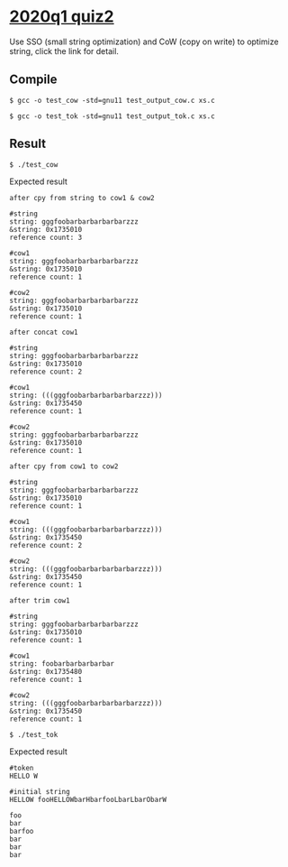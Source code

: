 # [2020q1 quiz2](https://hackmd.io/@colinyoyo26/xs)
Use SSO (small string optimization) and CoW (copy on write) to optimize string, click the link for detail.

## Compile
`$ gcc -o test_cow -std=gnu11 test_output_cow.c xs.c`

`$ gcc -o test_tok -std=gnu11 test_output_tok.c xs.c`

## Result

`$ ./test_cow`

Expected result

```
after cpy from string to cow1 & cow2

#string
string: gggfoobarbarbarbarbarzzz
&string: 0x1735010
reference count: 3

#cow1
string: gggfoobarbarbarbarbarzzz
&string: 0x1735010
reference count: 1

#cow2
string: gggfoobarbarbarbarbarzzz
&string: 0x1735010
reference count: 1

after concat cow1

#string
string: gggfoobarbarbarbarbarzzz
&string: 0x1735010
reference count: 2

#cow1
string: (((gggfoobarbarbarbarbarzzz)))
&string: 0x1735450
reference count: 1

#cow2
string: gggfoobarbarbarbarbarzzz
&string: 0x1735010
reference count: 1

after cpy from cow1 to cow2

#string
string: gggfoobarbarbarbarbarzzz
&string: 0x1735010
reference count: 1

#cow1
string: (((gggfoobarbarbarbarbarzzz)))
&string: 0x1735450
reference count: 2

#cow2
string: (((gggfoobarbarbarbarbarzzz)))
&string: 0x1735450
reference count: 1

after trim cow1

#string
string: gggfoobarbarbarbarbarzzz
&string: 0x1735010
reference count: 1

#cow1
string: foobarbarbarbarbar
&string: 0x1735480
reference count: 1

#cow2
string: (((gggfoobarbarbarbarbarzzz)))
&string: 0x1735450
reference count: 1
```

`$ ./test_tok`

Expected result

```
#token
HELLO W

#initial string
HELLOW fooHELLOWbarHbarfooLbarLbarObarW

foo
bar
barfoo
bar
bar
bar
```
